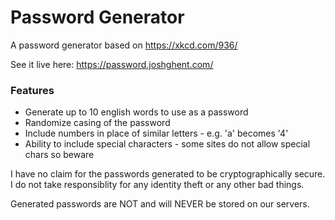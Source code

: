 # Password Generator

A password generator based on https://xkcd.com/936/

See it live here: https://password.joshghent.com/

### Features
* Generate up to 10 english words to use as a password
* Randomize casing of the password
* Include numbers in place of similar letters - e.g. 'a' becomes '4'
* Ability to include special characters - some sites do not allow special chars so beware


I have no claim for the passwords generated to be cryptographically secure.
I do not take responsiblity for any identity theft or any other bad things.

Generated passwords are NOT and will NEVER be stored on our servers.